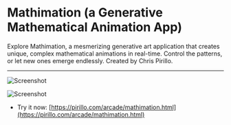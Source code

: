 
# Mathimation (a Generative Mathematical Animation App)

Explore Mathimation, a mesmerizing generative art application that creates unique, complex mathematical animations in real-time. Control the patterns, or let new ones emerge endlessly. Created by Chris Pirillo.

---

![Screenshot](https://github.com/ChrisPirillo/mathimation/blob/main/assets/screenshot.png?raw=true)

![Screenshot](https://raw.githubusercontent.com/ChrisPirillo/mathimation/main/assets/screenshot.png)

* Try it now: [https://pirillo.com/arcade/mathimation.html](https://pirillo.com/arcade/mathimation.html)
